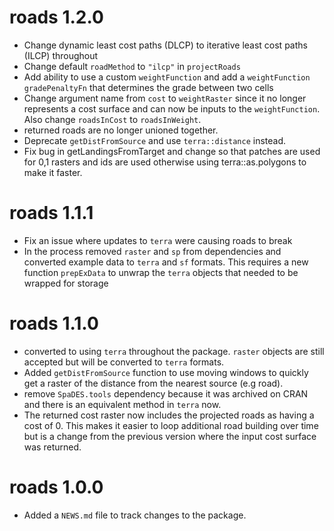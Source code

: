 # roads 1.2.0

* Change dynamic least cost paths (DLCP) to iterative least cost paths (ILCP) throughout
* Change default `roadMethod` to `"ilcp"` in `projectRoads` 
* Add ability to use a custom `weightFunction` and add a `weightFunction` `gradePenaltyFn` 
that determines the grade between two cells
* Change argument name from `cost` to `weightRaster` since it no longer represents a cost 
surface and can now be inputs to the `weightFunction`. Also change `roadsInCost` to `roadsInWeight`.
* returned roads are no longer unioned together. 
* Deprecate `getDistFromSource` and use `terra::distance` instead. 
* Fix bug in getLandingsFromTarget and change so that patches are used for 0,1 rasters and 
ids are used otherwise using terra::as.polygons to make it faster. 

# roads 1.1.1
* Fix an issue where updates to `terra` were causing roads to break
* In the process removed `raster` and `sp` from dependencies and converted example data to `terra` and `sf` formats. This requires a new function `prepExData` to unwrap the `terra` objects that needed to be wrapped for storage

# roads 1.1.0
* converted to using `terra` throughout the package. `raster` objects are still accepted but will be converted to `terra` formats.
* Added `getDistFromSource` function to use moving windows to quickly get a raster of the distance from the nearest source (e.g road).
* remove `SpaDES.tools` dependency because it was archived on CRAN and there is an equivalent method in `terra` now.
* The returned cost raster now includes the projected roads as having a cost of 0. This makes it easier to loop additional road building over time but is a change from the previous version where the input cost surface was returned. 

# roads 1.0.0

* Added a `NEWS.md` file to track changes to the package.
